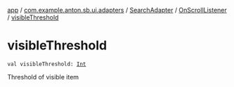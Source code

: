 [app](../../../index.md) / [com.example.anton.sb.ui.adapters](../../index.md) / [SearchAdapter](../index.md) / [OnScrollListener](index.md) / [visibleThreshold](./visible-threshold.md)

# visibleThreshold

`val visibleThreshold: `[`Int`](https://kotlinlang.org/api/latest/jvm/stdlib/kotlin/-int/index.html)

Threshold of visible item

